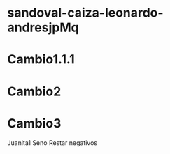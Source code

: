 # sandoval-caiza-leonardo-andresjpMq

# Cambio1.1.1
# Cambio2
# Cambio3

Juanita1
Seno
Restar negativos

